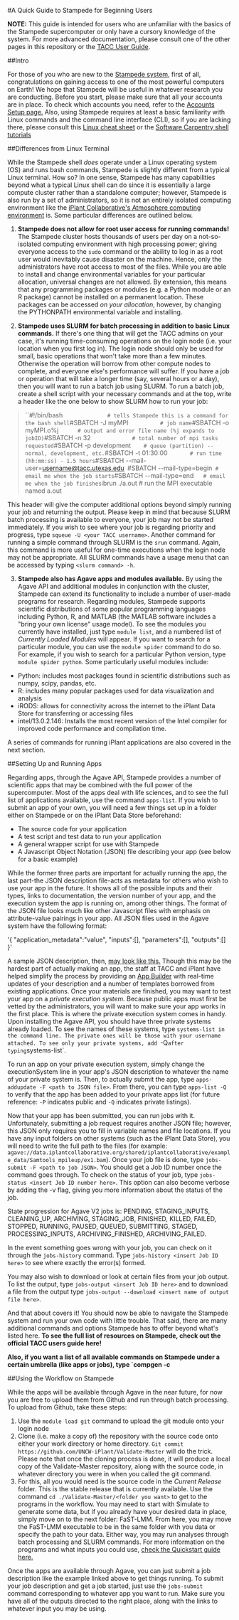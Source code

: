 #A Quick Guide to Stampede for Beginning Users

**NOTE:** This guide is intended for users who are unfamiliar with the basics 
of the Stampede supercomputer or only have a cursory knowledge of the system. 
For more advanced documentation, please consult one
of the other pages in this repository or the [TACC User Guide](https://portal.tacc.utexas.edu/user-guides/stampede).

##Intro

For those of you who are new to the [Stampede system](https://portal.tacc.utexas.edu/user-guides/stampede), first of all, congratulations on gaining access to one of the most powerful computers on Earth! 
We hope that Stampede will be useful in whatever research you are conducting. Before you start, please make sure that all your accounts are in place.
To check which accounts you need, refer to the [Accounts Setup page.](https://github.com/UNCW-iPlant/Quickstart-guide/blob/master/docs/Account-setup.md) 
Also, using Stampede requires at least a basic familiarity with Linux commands and the command line interface (CLI), so if you are lacking there, please consult this
[Linux cheat sheet](http://linoxide.com/images/linux-cheat-sheet-612x792.png) or the [Software Carpentry shell tutorials](http://swcarpentry.github.io/shell-novice/)

##Differences from Linux Terminal

While the Stampede shell *does* operate under a Linux operating system (OS) and runs bash commands, Stampede is slightly different from a typical Linux terminal.
How so? In one sense, Stampede has many capabilities beyond what a typical Linux shell can do since it is essentially a large compute cluster rather than a standalone computer; 
however, Stampede is also run by a set of administrators, so it is not an entirely isolated computing environment like the [iPlant Collaborative's Atmosphere computing environment]() is.
Some particular differences are outlined below.

1) **Stampede does not allow for root user access for running commands!** The Stampede cluster hosts thousands of users per day on a not-so-isolated computing environment with high processing power; 
giving everyone access to the `sudo` command or the ability to log in as a root user would inevitably cause disaster on the machine. Hence, only the administrators have root access to most of the files.
While you are able to install and change environmental variables for your particular allocation, universal changes are not allowed. By extension, this means that any programming packages or modules 
(e.g. a Python module or an R package) cannot be installed on a permanent location. These packages can be accessed _on your allocation_, however, by changing the PYTHONPATH environmental variable and installing.

2) **Stampede uses SLURM for batch processing in addition to basic Linux commands.** If there's one thing that will get the TACC admins on your case, it's running time-consuming operations on the login node 
(i.e. your location when you first log in). The login node should only be used for small, basic operations that won't take more than a few minutes. Otherwise the operation will borrow from other compute nodes
to complete, and everyone else's performance will suffer. If you have a job or operation that will take a longer time (say, several hours or a day), then you will want to run a batch job using SLURM. 
To run a batch job, create a shell script with your necessary commands and at the top, write a header like the one below to show SLURM how to run your job:

>``#!/bin/bash`				  # tells Stampede this is a command for the bash shell
>`#SBATCH -J myMPI`           # job name
>`#SBATCH -o myMPI.o%j`       # output and error file name (%j expands to jobID)
>`#SBATCH -n 32`              # total number of mpi tasks requested
>`#SBATCH -p development`     # queue (partition) -- normal, development, etc.
>`#SBATCH -t 01:30:00`        # run time (hh:mm:ss) - 1.5 hours
>`#SBATCH --mail-user=username@tacc.utexas.edu`
>`#SBATCH --mail-type=begin`  # email me when the job starts
>`#SBATCH --mail-type=end`    # email me when the job finishes
>`ibrun ./a.out              # run the MPI executable named a.out

This header will give the computer additional options beyond simply running your job and returning the output. Please keep in mind that because SLURM batch processing is available to everyone, your job may not be started immediately.
If you wish to see where your job is regarding priority and progress, type `squeue -U <your TACC username>`. Another command for running a simple command through SLURM is the `srun` command. Again, this command is more useful for one-time executions
when the login node may not be appropriate. All SLURM commands have a usage menu that can be accessed by typing `<slurm command> -h`.

3) **Stampede also has Agave apps and modules available.** By using the Agave API and additional modules in conjunction with the cluster, Stampede can extend its functionality to include a number of user-made programs for research.
Regarding modules, Stampede supports scientific distributions of some popular programming languages including Python, R, and MATLAB (the MATLAB software includes a "bring your own license" usage model).
To see the modules you currently have installed, just type `module list`, and a numbered list of *Currently Loaded Modules* will appear. If you want to search for a particular module, you can use
the `module spider` command to do so. For example, if you wish to search for a particular Python version, type `module spider python`. Some particularly useful modules include:

* Python: includes most packages found in scientific distributions such as numpy, scipy, pandas, etc.
* R: includes many popular packages used for data visualization and analysis
* iRODS: allows for connectivity across the internet to the iPlant Data Store for transferring or accessing files
* intel/13.0.2.146: Installs the most recent version of the Intel compiler for improved code performance and compilation time.

A series of commands for running iPlant applications are also covered in the next section. 

##Setting Up and Running Apps

Regarding apps, through the Agave API, Stampede provides a number of scientific apps that may be combined with the full power of the supercomputer. Most of the apps deal with life sciences, and to see the full list of applications available, use
the command `apps-list`. If you wish to submit an app of your own, you will need a few things set up in a folder either on Stampede or on the iPlant Data Store beforehand:

* The source code for your application
* A test script and test data to run your application
* A general wrapper script for use with Stampede
* A Javascript Object Notation (JSON) file describing your app (see below for a basic example)

While the former three parts are important for actually running the app, the last part-the JSON description file-acts as metadata for others who wish to use your app in the future. 
It shows all of the possible inputs and their types, links to documentation, the version number of your app, and the execution system the app is running on, among other things. 
The format of the JSON file looks much like other Javascript files with emphasis on attribute-value pairings in your app. All JSON files used in the Agave system have the following format:

'{   "application_metadata":"value",
    "inputs":[],
    "parameters":[],
    "outputs":[]
}'

A sample JSON description, then, [may look like this.](https://github.com/iPlantCollaborativeOpenSource/iplant-agave-sdk/blob/master/examples/samtools-0.1.19/stampede/samtools-sort.json)
Though this may be the hardest part of actually making an app, the staff at TACC and iPlant have helped simplify the process by providing an [App Builder](http://agaveapi.co/app-builder/) with real-time updates of your description and a number of templates borrowed from existing applications.
Once your materials are finished, you may want to test your app on a *private execution system.* Because public apps must first be vetted by the administrators, you will want to make sure your app works in the first place. This is where the private execution system comes in handy.
Upon installing the Agave API, you should have three private systems already loaded. To see the names of these systems, type `systems-list in the command line. The private ones will be those with your username attached. To see only your private systems, add `-Q` after typing `systems-list`.

To run an app on your private execution system, simply change the executionSystem line in your app's JSON description to whatever the name of your private system is. Then, to actually submit the app, type `apps-addupdate -F <path to JSON file>`.
From there, you can type `apps-list -Q` to verify that the app has been added to your private apps list (for future reference: `-P` indicates public and `-Q` indicates private listings).

Now that your app has been submitted, you can run jobs with it. Unfortunately, submitting a job request requires another JSON file; however, this JSON only requires you to fill in variable names and file locations. If you have any input folders on other systems (such as the iPlant Data Store),
you will need to write the full path to the files (for example: `agave://data.iplantcollaborative.org/shared/iplantcollaborative/example_data/Samtools_mpileup/ex1.bam`). Once your job file is done, type `jobs-submit -F <path to job JSON>`. You should get a Job ID number once the command goes through.
To check on the status of your job, type `jobs-status <insert Job ID number here>`. This option can also become verbose by adding the -v flag, giving you more information about the status of the job. 

State progression for Agave V2 jobs is: PENDING, STAGING_INPUTS, CLEANING_UP, ARCHIVING, STAGING_JOB, FINISHED, KILLED, FAILED, STOPPED, RUNNING, PAUSED, QUEUED, SUBMITTING, STAGED, PROCESSING_INPUTS, ARCHIVING_FINISHED, ARCHIVING_FAILED.

In the event something goes wrong with your job, you can check on it through the `jobs-history` command. Type `jobs-history <insert Job ID here>` to see where exactly the error(s) formed.

You may also wish to download or look at certain files from your job output. To list the output, type `jobs-output <insert Job ID here>` and to download a file from the output type `jobs-output --download <insert name of output file here>`.

And that about covers it! You should now be able to navigate the Stampede system and run your own code with little trouble. That said, there are many additional commands and options Stampede has to offer beyond what's listed here.
**To see the full list of resources on Stampede, check out the official TACC users guide here!**

**Also, if you want a list of all available commands on Stampede under a certain umbrella (like apps or jobs), type `compgen -c <search term here>** 

##Using the Workflow on Stampede

While the apps will be available through Agave in the near future, for now you are free to upload them from Github and run through batch processing. To upload from Github, take these steps:

1) Use the `module load git` command to upload the git module onto your login node
2) Clone (i.e. make a copy of) the repository with the source code onto either your work directory or home directory. 
`Git commit https://github.com/UNCW-iPlant/Validate-Master` will do the trick. 
Please note that once the cloning process is done, it will produce a local copy of the Validate-Master repository, along with the source code, in whatever directory you were in when you called the git command.
3) For this, all you would need is the source code in the *Current Release* folder. This is the stable release that is currently available.
Use the command `cd ./Validate-Master/<folder you want>` to get to the programs in the workflow. You may need to start with Simulate to generate some data, but if you already have your desired data in place,
simply move on to the next folder: FaST-LMM. From here, you may move the FaST-LMM executable to be in the same folder with you data or specify the path to your data. 
Either way, you may run analyses through batch processing and SLURM commands. For more information on the programs and what inputs you could use, [check the Quickstart guide here.](https://github.com/UNCW-iPlant/Quickstart-guide)

Once the apps are available through Agave, you can just submit a job description like the example linked above to get things running. To submit your job description and get a job started, just
use the `jobs-submit` command corresponding to whatever app you want to run. Make sure you have all of the outputs directed to the right place, along with the links to whatever input you may be using.

